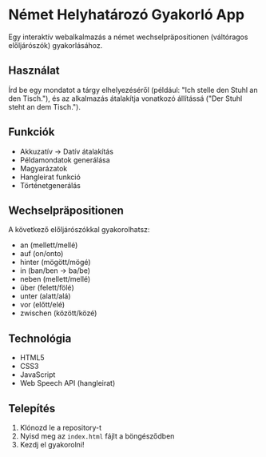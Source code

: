 # Német Helyhatározó Gyakorló App

Egy interaktív webalkalmazás a német wechselpräpositionen (váltóragos előljárószók) gyakorlásához.

## Használat

Írd be egy mondatot a tárgy elhelyezéséről (például: "Ich stelle den Stuhl an den Tisch."), és az alkalmazás átalakítja vonatkozó állítássá ("Der Stuhl steht an dem Tisch.").

## Funkciók

- Akkuzatív → Datív átalakítás
- Példamondatok generálása
- Magyarázatok
- Hangleirat funkció
- Történetgenerálás

## Wechselpräpositionen

A következő előljárószókkal gyakorolhatsz:
- an (mellett/mellé)
- auf (on/onto)
- hinter (mögött/mögé)
- in (ban/ben → ba/be)
- neben (mellett/mellé)
- über (felett/fölé)
- unter (alatt/alá)
- vor (előtt/elé)
- zwischen (között/közé)

## Technológia

- HTML5
- CSS3
- JavaScript
- Web Speech API (hangleirat)

## Telepítés

1. Klónozd le a repository-t
2. Nyisd meg az `index.html` fájlt a böngésződben
3. Kezdj el gyakorolni!
